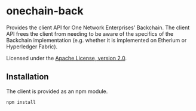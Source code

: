 # onechain-back

Provides the client API for One Network Enterprises' Backchain.  The client API frees
the client from needing to be aware of the specifics of the Backchain implementation
(e.g. whether it is implemented on Etherium or Hyperledger Fabric).

Licensed under the [Apache License, version 2.0](http://www.apache.org/licenses/LICENSE-2.0).


## Installation

The client is provided as an npm module.

```
npm install
```
